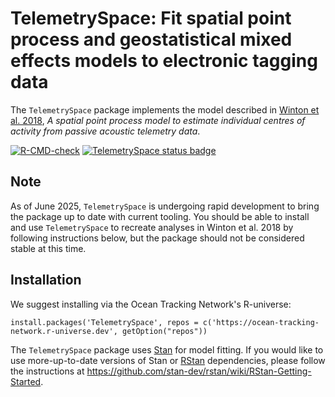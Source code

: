 # TelemetrySpace: Fit spatial point process and geostatistical mixed effects models to electronic tagging data

The `TelemetrySpace` package implements the model described in [Winton et al. 2018](https://doi.org/10.1111/2041-210X.13080), *A spatial point process model to estimate individual centres of activity from passive acoustic telemetry data*.

[![R-CMD-check](https://github.com/meganwinton/TelemetrySpace/actions/workflows/R-CMD-check.yaml/badge.svg)](https://github.com/meganwinton/TelemetrySpace/actions/workflows/R-CMD-check.yaml)
[![TelemetrySpace status badge](https://ocean-tracking-network.r-universe.dev/TelemetrySpace/badges/version)](https://ocean-tracking-network.r-universe.dev/TelemetrySpace)

## Note

As of June 2025, `TelemetrySpace` is undergoing rapid development to bring the package up to date with current tooling. You should be able to install and use `TelemetrySpace` to recreate analyses in Winton et al. 2018 by following instructions below, but the package should not be considered stable at this time.


## Installation

We suggest installing via the Ocean Tracking Network's R-universe:

```
install.packages('TelemetrySpace', repos = c('https://ocean-tracking-network.r-universe.dev', getOption("repos"))
```

The `TelemetrySpace` package uses [Stan](http://mc-stan.org/) for model fitting. If you would like to use more-up-to-date versions of Stan or [RStan](https://mc-stan.org/rstan/) dependencies, please follow the instructions at https://github.com/stan-dev/rstan/wiki/RStan-Getting-Started.
